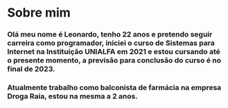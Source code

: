 # Sobre mim
### Olá meu nome é Leonardo, tenho 22 anos e pretendo seguir carreira como programador, iniciei o curso de Sistemas para Internet na Instituição UNIALFA em 2021 e estou cursando até o presente momento, a previsão para conclusão do curso é no final de 2023.
### Atualmente trabalho como balconista de farmácia na empresa Droga Raia, estou na mesma a 2 anos.
